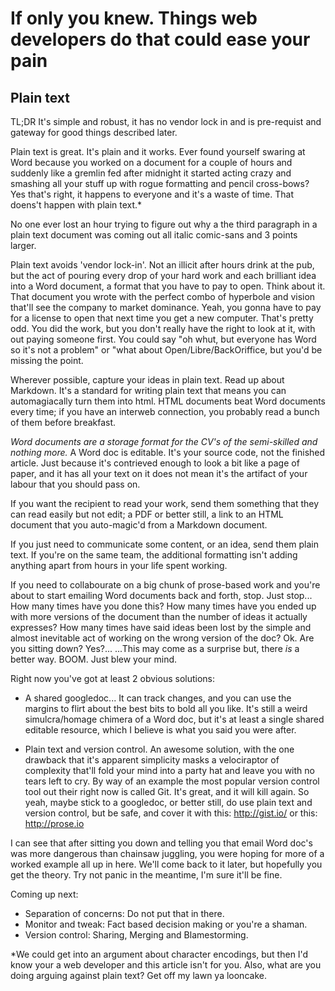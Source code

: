 If only you knew. Things web developers do that could ease your pain
====================================================================

## Plain text

TL;DR It's simple and robust, it has no vendor lock in and is pre-requist and gateway for good things described later.

Plain text is great. It's plain and it works. Ever found yourself swaring at Word because you worked on a document for a couple of hours and suddenly like a gremlin fed after midnight it started acting crazy and smashing all your stuff up with rogue formatting and pencil cross-bows? Yes that's right, it happens to everyone and it's a waste of time. That doens't happen with plain text.*

No one ever lost an hour trying to figure out why a the third paragraph in a plain text document was coming out all italic comic-sans and 3 points larger.

Plain text avoids 'vendor lock-in'. Not an illicit after hours drink at the pub, but the act of pouring every drop of your hard work and each brilliant idea into a Word document, a format that you have to pay to open. Think about it. That document you wrote with the perfect combo of hyperbole and vision that'll see the company to market dominance. Yeah, you gonna have to pay for a license to open that next time you get a new computer. That's pretty odd. You did the work, but you don't really have the right to look at it, with out paying someone first. You could say "oh whut, but everyone has Word so it's not a problem" or "what about Open/Libre/BackOriffice, but you'd be missing the point.

Wherever possible, capture your ideas in plain text. Read up about Markdown. It's a standard for writing plain text that means you can automagiacally turn them into html. HTML documents beat Word documents every time; if you have an interweb connection, you probably read a bunch of them before breakfast.

*Word documents are a storage format for the CV's of the semi-skilled and nothing more.* A Word doc is editable. It's your source code, not the finished article. Just because it's contrieved enough to look a bit like a page of paper, and it has all your text on it does not mean it's the artifact of your labour that you should pass on. 

If you want the recipient to read your work, send them something that they can read easily but not edit; a PDF or better still, a link to an HTML document that you auto-magic'd from a Markdown document. 

If you just need to communicate some content, or an idea, send them plain text. If you're on the same team, the additional formatting isn't adding anything apart from hours in your life spent working.

If you need to collabourate on a big chunk of prose-based work and you're about to start emailing Word documents back and forth, stop. Just stop... How many times have you done this? How many times have you ended up with more versions of the document than the number of ideas it actually expresses? How many times have said ideas been lost by the simple and almost inevitable act of working on the wrong version of the doc?
Ok. Are you sitting down?
Yes?...
...This may come as a surprise but, there _is_ a better way. BOOM. Just blew your mind.

Right now you've got at least 2 obvious solutions:

- A shared googledoc... 
It can track changes, and you can use the margins to flirt about the best bits to bold all you like. It's still a weird simulcra/homage chimera of a Word doc, but it's at least a single shared editable resource, which I believe is what you said you were after.

- Plain text and version control. 
An awesome solution, with the one drawback that it's apparent simplicity masks a velociraptor of complexity that'll fold your mind into a party hat and leave you with no tears left to cry. By way of an example the most popular version control tool out their right now is called Git. It's great, and it will kill again. So yeah, maybe stick to a googledoc, or better still, do use plain text and version control, but be safe, and cover it with this: http://gist.io/ or this: http://prose.io

I can see that after sitting you down and telling you that email Word doc's was more dangerous than chainsaw juggling, you were hoping for more of a worked example all up in here. We'll come back to it later, but hopefully you get the theory. Try not panic in the meantime, I'm sure it'll be fine.

Coming up next:

- Separation of concerns: Do not put that in there.
- Monitor and tweak: Fact based decision making or you're a shaman.
- Version control: Sharing, Merging and Blamestorming.


*We could get into an argument about character encodings, but then I'd know your a web developer and this article isn't for you. Also, what are you doing arguing against plain text? Get off my lawn ya looncake.